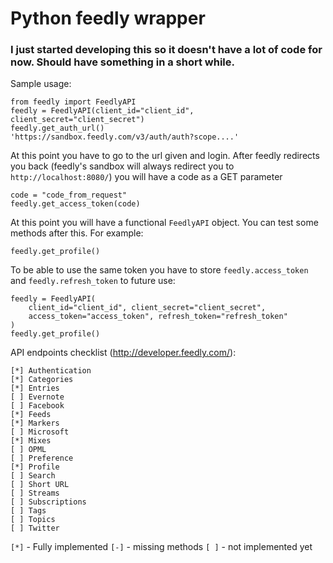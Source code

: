 # Python feedly wrapper #
### I just started developing this so it doesn't have a lot of code for now. Should have something in a short while. ###

Sample usage:

    from feedly import FeedlyAPI
    feedly = FeedlyAPI(client_id="client_id", client_secret="client_secret")
    feedly.get_auth_url()
    'https://sandbox.feedly.com/v3/auth/auth?scope....'

At this point you have to go to the url given and login. After feedly redirects
you back (feedly's sandbox will always redirect you to `http://localhost:8080/`)
 you will have a code as a GET parameter

    code = "code_from_request"
    feedly.get_access_token(code)
   
At this point you will have a functional `FeedlyAPI` object. You can test 
some methods after this. For example:

    feedly.get_profile()
    
To be able to use the same token you have to store `feedly.access_token` and 
`feedly.refresh_token` to future use:

    feedly = FeedlyAPI(
        client_id="client_id", client_secret="client_secret", 
        access_token="access_token", refresh_token="refresh_token"
    )
    feedly.get_profile()


API endpoints checklist (http://developer.feedly.com/):

    [*] Authentication
    [*] Categories
    [*] Entries
    [ ] Evernote
    [ ] Facebook
    [*] Feeds
    [*] Markers
    [ ] Microsoft
    [*] Mixes
    [ ] OPML
    [ ] Preference
    [*] Profile
    [ ] Search
    [ ] Short URL
    [ ] Streams
    [ ] Subscriptions
    [ ] Tags
    [ ] Topics
    [ ] Twitter

`[*]` - Fully implemented
`[-]` - missing methods
`[ ]` - not implemented yet